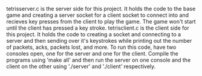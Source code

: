 tetrisserver.c is the server side for this project. It holds the code to the base game and creating a server socket for a client socket to connect into and recieves key presses from the client to play the game. The game won't start until the client has pressed a key stroke.
tetrisclient.c is the client side for this project. It holds the code to creating a socket and connecting to a server and then sending over it's keystrokes while printing out the number of packets, acks, packets lost, and more.
To run this code, have two consoles open, one for the server and one for the client. Compile the programs using 'make all' and then run the server on one console and the client on the other using './server' and './client' respectively.